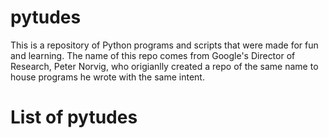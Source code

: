 # pytudes
This is a repository of Python programs and scripts that were made for fun and learning.
The name of this repo comes from Google's Director of Research, 
Peter Norvig, who origianlly created a repo of the same name to house 
programs he wrote with the same intent.

# List of pytudes

